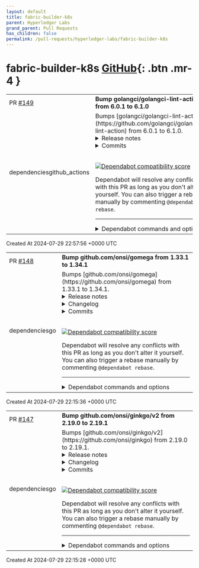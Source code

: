 ```yaml
---
layout: default
title: fabric-builder-k8s
parent: Hyperledger Labs
grand_parent: Pull Requests
has_children: false
permalink: /pull-requests/hyperledger-labs/fabric-builder-k8s
---
```


# fabric-builder-k8s <span class="fs-3 right-align">[GitHub](https://github.com/hyperledger-labs/fabric-builder-k8s){: .btn .mr-4 }</span>


<div>
    <table>
        <tr>
            <td>
                PR <a href="https://github.com/hyperledger-labs/fabric-builder-k8s/pull/149" class=".btn">#149</a>
            </td>
            <td>
                <b>
                    Bump golangci/golangci-lint-action from 6.0.1 to 6.1.0
                </b>
            </td>
        </tr>
        <tr>
            <td>
                <span class="chip">dependencies</span><span class="chip">github_actions</span>
            </td>
            <td>
                Bumps [golangci/golangci-lint-action](https://github.com/golangci/golangci-lint-action) from 6.0.1 to 6.1.0.
<details>
<summary>Release notes</summary>
<p><em>Sourced from <a href="https://github.com/golangci/golangci-lint-action/releases">golangci/golangci-lint-action's releases</a>.</em></p>
<blockquote>
<h2>v6.1.0</h2>
<!-- raw HTML omitted -->
<h2>What's Changed</h2>
<h3>Changes</h3>
<ul>
<li>feat: allow to skip golangci-lint installation by <a href="https://github.com/ldez"><code>@​ldez</code></a> in <a href="https://redirect.github.com/golangci/golangci-lint-action/pull/1079">golangci/golangci-lint-action#1079</a></li>
</ul>
<h3>Documentation</h3>
<ul>
<li>docs: add Go workspace examples by <a href="https://github.com/ldez"><code>@​ldez</code></a> in <a href="https://redirect.github.com/golangci/golangci-lint-action/pull/1064">golangci/golangci-lint-action#1064</a></li>
</ul>
<h3>Dependencies</h3>
<ul>
<li>build(deps): bump <code>@​types/node</code> from 20.12.8 to 20.12.11 by <a href="https://github.com/dependabot"><code>@​dependabot</code></a> in <a href="https://redirect.github.com/golangci/golangci-lint-action/pull/1041">golangci/golangci-lint-action#1041</a></li>
<li>build(deps-dev): bump <code>@​typescript-eslint/eslint-plugin</code> from 7.8.0 to 7.9.0 by <a href="https://github.com/dependabot"><code>@​dependabot</code></a> in <a href="https://redirect.github.com/golangci/golangci-lint-action/pull/1042">golangci/golangci-lint-action#1042</a></li>
<li>build(deps): bump <code>@​types/node</code> from 20.12.11 to 20.12.12 by <a href="https://github.com/dependabot"><code>@​dependabot</code></a> in <a href="https://redirect.github.com/golangci/golangci-lint-action/pull/1043">golangci/golangci-lint-action#1043</a></li>
<li>build(deps-dev): bump <code>@​typescript-eslint/parser</code> from 7.8.0 to 7.9.0 by <a href="https://github.com/dependabot"><code>@​dependabot</code></a> in <a href="https://redirect.github.com/golangci/golangci-lint-action/pull/1044">golangci/golangci-lint-action#1044</a></li>
<li>build(deps-dev): bump the dev-dependencies group with 2 updates by <a href="https://github.com/dependabot"><code>@​dependabot</code></a> in <a href="https://redirect.github.com/golangci/golangci-lint-action/pull/1047">golangci/golangci-lint-action#1047</a></li>
<li>build(deps): bump <code>@​types/node</code> from 20.12.12 to 20.14.0 in the dependencies group by <a href="https://github.com/dependabot"><code>@​dependabot</code></a> in <a href="https://redirect.github.com/golangci/golangci-lint-action/pull/1051">golangci/golangci-lint-action#1051</a></li>
<li>build(deps-dev): bump the dev-dependencies group across 1 directory with 3 updates by <a href="https://github.com/dependabot"><code>@​dependabot</code></a> in <a href="https://redirect.github.com/golangci/golangci-lint-action/pull/1053">golangci/golangci-lint-action#1053</a></li>
<li>build(deps-dev): bump the dev-dependencies group with 3 updates by <a href="https://github.com/dependabot"><code>@​dependabot</code></a> in <a href="https://redirect.github.com/golangci/golangci-lint-action/pull/1061">golangci/golangci-lint-action#1061</a></li>
<li>build(deps): bump <code>@​types/node</code> from 20.14.0 to 20.14.2 in the dependencies group by <a href="https://github.com/dependabot"><code>@​dependabot</code></a> in <a href="https://redirect.github.com/golangci/golangci-lint-action/pull/1062">golangci/golangci-lint-action#1062</a></li>
<li>build(deps-dev): bump the dev-dependencies group with 3 updates by <a href="https://github.com/dependabot"><code>@​dependabot</code></a> in <a href="https://redirect.github.com/golangci/golangci-lint-action/pull/1063">golangci/golangci-lint-action#1063</a></li>
<li>build(deps): bump <code>@​types/node</code> from 20.14.2 to 20.14.8 in the dependencies group by <a href="https://github.com/dependabot"><code>@​dependabot</code></a> in <a href="https://redirect.github.com/golangci/golangci-lint-action/pull/1066">golangci/golangci-lint-action#1066</a></li>
<li>build(deps-dev): bump the dev-dependencies group with 3 updates by <a href="https://github.com/dependabot"><code>@​dependabot</code></a> in <a href="https://redirect.github.com/golangci/golangci-lint-action/pull/1065">golangci/golangci-lint-action#1065</a></li>
<li>build(deps-dev): bump the dev-dependencies group with 2 updates by <a href="https://github.com/dependabot"><code>@​dependabot</code></a> in <a href="https://redirect.github.com/golangci/golangci-lint-action/pull/1067">golangci/golangci-lint-action#1067</a></li>
<li>build(deps): bump <code>@​types/node</code> from 20.14.8 to 20.14.9 in the dependencies group by <a href="https://github.com/dependabot"><code>@​dependabot</code></a> in <a href="https://redirect.github.com/golangci/golangci-lint-action/pull/1068">golangci/golangci-lint-action#1068</a></li>
<li>build(deps-dev): bump the dev-dependencies group with 4 updates by <a href="https://github.com/dependabot"><code>@​dependabot</code></a> in <a href="https://redirect.github.com/golangci/golangci-lint-action/pull/1071">golangci/golangci-lint-action#1071</a></li>
<li>build(deps): bump <code>@​types/node</code> from 20.14.9 to 20.14.10 in the dependencies group by <a href="https://github.com/dependabot"><code>@​dependabot</code></a> in <a href="https://redirect.github.com/golangci/golangci-lint-action/pull/1072">golangci/golangci-lint-action#1072</a></li>
<li>build(deps-dev): bump the dev-dependencies group with 3 updates by <a href="https://github.com/dependabot"><code>@​dependabot</code></a> in <a href="https://redirect.github.com/golangci/golangci-lint-action/pull/1073">golangci/golangci-lint-action#1073</a></li>
<li>build(deps-dev): bump the dev-dependencies group with 3 updates by <a href="https://github.com/dependabot"><code>@​dependabot</code></a> in <a href="https://redirect.github.com/golangci/golangci-lint-action/pull/1074">golangci/golangci-lint-action#1074</a></li>
<li>build(deps): bump <code>@​types/node</code> from 20.14.10 to 20.14.11 in the dependencies group by <a href="https://github.com/dependabot"><code>@​dependabot</code></a> in <a href="https://redirect.github.com/golangci/golangci-lint-action/pull/1075">golangci/golangci-lint-action#1075</a></li>
<li>build(deps-dev): bump the dev-dependencies group with 3 updates by <a href="https://github.com/dependabot"><code>@​dependabot</code></a> in <a href="https://redirect.github.com/golangci/golangci-lint-action/pull/1077">golangci/golangci-lint-action#1077</a></li>
<li>build(deps): bump <code>@​types/node</code> from 20.14.11 to 22.0.0 in the dependencies group by <a href="https://github.com/dependabot"><code>@​dependabot</code></a> in <a href="https://redirect.github.com/golangci/golangci-lint-action/pull/1078">golangci/golangci-lint-action#1078</a></li>
</ul>
<p><strong>Full Changelog</strong>: <a href="https://github.com/golangci/golangci-lint-action/compare/v6.0.1...v6.1.0">https://github.com/golangci/golangci-lint-action/compare/v6.0.1...v6.1.0</a></p>
</blockquote>
</details>
<details>
<summary>Commits</summary>
<ul>
<li><a href="https://github.com/golangci/golangci-lint-action/commit/aaa42aa0628b4ae2578232a66b541047968fac86"><code>aaa42aa</code></a> feat: allow to skip golangci-lint installation (<a href="https://redirect.github.com/golangci/golangci-lint-action/issues/1079">#1079</a>)</li>
<li><a href="https://github.com/golangci/golangci-lint-action/commit/9ec89731c3231147ae014c73448ce9a7240d661b"><code>9ec8973</code></a> build(deps): bump <code>@​types/node</code> from 20.14.11 to 22.0.0 in the dependencies gro...</li>
<li><a href="https://github.com/golangci/golangci-lint-action/commit/58838cffc6bda5bd2ec1d112b85e698357d129ab"><code>58838cf</code></a> build(deps-dev): bump the dev-dependencies group with 3 updates (<a href="https://redirect.github.com/golangci/golangci-lint-action/issues/1077">#1077</a>)</li>
<li><a href="https://github.com/golangci/golangci-lint-action/commit/9f3ba2c3a8aadb9f3c42d252c4c227a6b0d98539"><code>9f3ba2c</code></a> build(deps): bump <code>@​types/node</code> from 20.14.10 to 20.14.11 in the dependencies g...</li>
<li><a href="https://github.com/golangci/golangci-lint-action/commit/2bd7a04e9163c07aaa1d5eabf703d7380133d655"><code>2bd7a04</code></a> build(deps-dev): bump the dev-dependencies group with 3 updates (<a href="https://redirect.github.com/golangci/golangci-lint-action/issues/1074">#1074</a>)</li>
<li><a href="https://github.com/golangci/golangci-lint-action/commit/db819a10bda59ee2a8f342af52c07e329576a0f5"><code>db819a1</code></a> build(deps-dev): bump the dev-dependencies group with 3 updates (<a href="https://redirect.github.com/golangci/golangci-lint-action/issues/1073">#1073</a>)</li>
<li><a href="https://github.com/golangci/golangci-lint-action/commit/d09fb0808ae08b4310fe3140992ba2475deac1c0"><code>d09fb08</code></a> build(deps): bump <code>@​types/node</code> from 20.14.9 to 20.14.10 in the dependencies gr...</li>
<li><a href="https://github.com/golangci/golangci-lint-action/commit/605617a3e2eaed801714e186af8a440496363f8d"><code>605617a</code></a> build(deps-dev): bump the dev-dependencies group with 4 updates (<a href="https://redirect.github.com/golangci/golangci-lint-action/issues/1071">#1071</a>)</li>
<li><a href="https://github.com/golangci/golangci-lint-action/commit/66f63c74bb4cdd7d445cb7c8c18dee38449cb1c5"><code>66f63c7</code></a> chore: generate</li>
<li><a href="https://github.com/golangci/golangci-lint-action/commit/2c01d264abe04570211ba8d3c6d3aa17eced3c80"><code>2c01d26</code></a> fix: home dir on Windows</li>
<li>Additional commits viewable in <a href="https://github.com/golangci/golangci-lint-action/compare/a4f60bb28d35aeee14e6880718e0c85ff1882e64...aaa42aa0628b4ae2578232a66b541047968fac86">compare view</a></li>
</ul>
</details>
<br />


[![Dependabot compatibility score](https://dependabot-badges.githubapp.com/badges/compatibility_score?dependency-name=golangci/golangci-lint-action&package-manager=github_actions&previous-version=6.0.1&new-version=6.1.0)](https://docs.github.com/en/github/managing-security-vulnerabilities/about-dependabot-security-updates#about-compatibility-scores)

Dependabot will resolve any conflicts with this PR as long as you don't alter it yourself. You can also trigger a rebase manually by commenting `@dependabot rebase`.

[//]: # (dependabot-automerge-start)
[//]: # (dependabot-automerge-end)

---

<details>
<summary>Dependabot commands and options</summary>
<br />

You can trigger Dependabot actions by commenting on this PR:
- `@dependabot rebase` will rebase this PR
- `@dependabot recreate` will recreate this PR, overwriting any edits that have been made to it
- `@dependabot merge` will merge this PR after your CI passes on it
- `@dependabot squash and merge` will squash and merge this PR after your CI passes on it
- `@dependabot cancel merge` will cancel a previously requested merge and block automerging
- `@dependabot reopen` will reopen this PR if it is closed
- `@dependabot close` will close this PR and stop Dependabot recreating it. You can achieve the same result by closing it manually
- `@dependabot show <dependency name> ignore conditions` will show all of the ignore conditions of the specified dependency
- `@dependabot ignore this major version` will close this PR and stop Dependabot creating any more for this major version (unless you reopen the PR or upgrade to it yourself)
- `@dependabot ignore this minor version` will close this PR and stop Dependabot creating any more for this minor version (unless you reopen the PR or upgrade to it yourself)
- `@dependabot ignore this dependency` will close this PR and stop Dependabot creating any more for this dependency (unless you reopen the PR or upgrade to it yourself)


</details>
            </td>
        </tr>
    </table>
    <div class="right-align">
        Created At 2024-07-29 22:57:56 +0000 UTC
    </div>
</div>

<div>
    <table>
        <tr>
            <td>
                PR <a href="https://github.com/hyperledger-labs/fabric-builder-k8s/pull/148" class=".btn">#148</a>
            </td>
            <td>
                <b>
                    Bump github.com/onsi/gomega from 1.33.1 to 1.34.1
                </b>
            </td>
        </tr>
        <tr>
            <td>
                <span class="chip">dependencies</span><span class="chip">go</span>
            </td>
            <td>
                Bumps [github.com/onsi/gomega](https://github.com/onsi/gomega) from 1.33.1 to 1.34.1.
<details>
<summary>Release notes</summary>
<p><em>Sourced from <a href="https://github.com/onsi/gomega/releases">github.com/onsi/gomega's releases</a>.</em></p>
<blockquote>
<h2>v1.34.1</h2>
<h2>1.34.1</h2>
<h3>Maintenance</h3>
<ul>
<li>Use slices from exp/slices to keep golang 1.20 compat [5e71dcd]</li>
</ul>
<h2>v1.34.0</h2>
<h2>1.34.0</h2>
<h3>Features</h3>
<ul>
<li>Add RoundTripper method to ghttp.Server [c549e0d]</li>
</ul>
<h3>Fixes</h3>
<ul>
<li>fix incorrect handling of nil slices in HaveExactElements (fixes <a href="https://redirect.github.com/onsi/gomega/issues/771">#771</a>) [878940c]</li>
<li>issue_765 - fixed bug in Hopcroft-Karp algorithm [ebadb67]</li>
</ul>
<h3>Maintenance</h3>
<ul>
<li>bump ginkgo [8af2ece]</li>
<li>Fix typo in docs [123a071]</li>
<li>Bump github.com/onsi/ginkgo/v2 from 2.17.2 to 2.17.3 (<a href="https://redirect.github.com/onsi/gomega/issues/756">#756</a>) [0e69083]</li>
<li>Bump google.golang.org/protobuf from 1.33.0 to 1.34.1 (<a href="https://redirect.github.com/onsi/gomega/issues/755">#755</a>) [2675796]</li>
<li>Bump golang.org/x/net from 0.24.0 to 0.25.0 (<a href="https://redirect.github.com/onsi/gomega/issues/754">#754</a>) [4160c0f]</li>
<li>Bump github-pages from 230 to 231 in /docs (<a href="https://redirect.github.com/onsi/gomega/issues/748">#748</a>) [892c303]</li>
</ul>
</blockquote>
</details>
<details>
<summary>Changelog</summary>
<p><em>Sourced from <a href="https://github.com/onsi/gomega/blob/master/CHANGELOG.md">github.com/onsi/gomega's changelog</a>.</em></p>
<blockquote>
<h2>1.34.1</h2>
<h3>Maintenance</h3>
<ul>
<li>Use slices from exp/slices to keep golang 1.20 compat [5e71dcd]</li>
</ul>
<h2>1.34.0</h2>
<h3>Features</h3>
<ul>
<li>Add RoundTripper method to ghttp.Server [c549e0d]</li>
</ul>
<h3>Fixes</h3>
<ul>
<li>fix incorrect handling of nil slices in HaveExactElements (fixes <a href="https://redirect.github.com/onsi/gomega/issues/771">#771</a>) [878940c]</li>
<li>issue_765 - fixed bug in Hopcroft-Karp algorithm [ebadb67]</li>
</ul>
<h3>Maintenance</h3>
<ul>
<li>bump ginkgo [8af2ece]</li>
<li>Fix typo in docs [123a071]</li>
<li>Bump github.com/onsi/ginkgo/v2 from 2.17.2 to 2.17.3 (<a href="https://redirect.github.com/onsi/gomega/issues/756">#756</a>) [0e69083]</li>
<li>Bump google.golang.org/protobuf from 1.33.0 to 1.34.1 (<a href="https://redirect.github.com/onsi/gomega/issues/755">#755</a>) [2675796]</li>
<li>Bump golang.org/x/net from 0.24.0 to 0.25.0 (<a href="https://redirect.github.com/onsi/gomega/issues/754">#754</a>) [4160c0f]</li>
<li>Bump github-pages from 230 to 231 in /docs (<a href="https://redirect.github.com/onsi/gomega/issues/748">#748</a>) [892c303]</li>
</ul>
</blockquote>
</details>
<details>
<summary>Commits</summary>
<ul>
<li><a href="https://github.com/onsi/gomega/commit/fa057b845528c9336265d6df77e21d827f268c7d"><code>fa057b8</code></a> v1.34.1</li>
<li><a href="https://github.com/onsi/gomega/commit/5e71dcd56a0fbef9afebe5922242772b83bf31a7"><code>5e71dcd</code></a> Use slices from exp/slices to keep golang 1.20 compat</li>
<li><a href="https://github.com/onsi/gomega/commit/32e5498ab3b29bca44b5178a21073187bb0ae8db"><code>32e5498</code></a> v1.34.0</li>
<li><a href="https://github.com/onsi/gomega/commit/cb3fa6a593fc3bd7693dcb1855ea4643875596e1"><code>cb3fa6a</code></a> run go mod tidy and wonder why go get doesnt just run it for me in the first ...</li>
<li><a href="https://github.com/onsi/gomega/commit/8af2ece8247f1be7b3595a0af472752c12215c58"><code>8af2ece</code></a> bump ginkgo</li>
<li><a href="https://github.com/onsi/gomega/commit/878940cf2a236aea525f81e80a147d2be6cc38e3"><code>878940c</code></a> fix incorrect handling of nil slices in HaveExactElements (fixes <a href="https://redirect.github.com/onsi/gomega/issues/771">#771</a>)</li>
<li><a href="https://github.com/onsi/gomega/commit/f5bec80718b411ff0d1a07306b8a6b1cf2a00b89"><code>f5bec80</code></a> clean up bipartitegraph tests</li>
<li><a href="https://github.com/onsi/gomega/commit/ebadb6778a63ea433c408cae730d96c23e896217"><code>ebadb67</code></a> issue_765 - fixed bug in Hopcroft-Karp algorithm</li>
<li><a href="https://github.com/onsi/gomega/commit/123a07101709b7dd894807a99a747c62c6e68b75"><code>123a071</code></a> Fix typo in docs</li>
<li><a href="https://github.com/onsi/gomega/commit/c549e0d8f3c75dc469b2ef55ad6ddd59d5e351af"><code>c549e0d</code></a> Add RoundTripper method to ghttp.Server</li>
<li>Additional commits viewable in <a href="https://github.com/onsi/gomega/compare/v1.33.1...v1.34.1">compare view</a></li>
</ul>
</details>
<br />


[![Dependabot compatibility score](https://dependabot-badges.githubapp.com/badges/compatibility_score?dependency-name=github.com/onsi/gomega&package-manager=go_modules&previous-version=1.33.1&new-version=1.34.1)](https://docs.github.com/en/github/managing-security-vulnerabilities/about-dependabot-security-updates#about-compatibility-scores)

Dependabot will resolve any conflicts with this PR as long as you don't alter it yourself. You can also trigger a rebase manually by commenting `@dependabot rebase`.

[//]: # (dependabot-automerge-start)
[//]: # (dependabot-automerge-end)

---

<details>
<summary>Dependabot commands and options</summary>
<br />

You can trigger Dependabot actions by commenting on this PR:
- `@dependabot rebase` will rebase this PR
- `@dependabot recreate` will recreate this PR, overwriting any edits that have been made to it
- `@dependabot merge` will merge this PR after your CI passes on it
- `@dependabot squash and merge` will squash and merge this PR after your CI passes on it
- `@dependabot cancel merge` will cancel a previously requested merge and block automerging
- `@dependabot reopen` will reopen this PR if it is closed
- `@dependabot close` will close this PR and stop Dependabot recreating it. You can achieve the same result by closing it manually
- `@dependabot show <dependency name> ignore conditions` will show all of the ignore conditions of the specified dependency
- `@dependabot ignore this major version` will close this PR and stop Dependabot creating any more for this major version (unless you reopen the PR or upgrade to it yourself)
- `@dependabot ignore this minor version` will close this PR and stop Dependabot creating any more for this minor version (unless you reopen the PR or upgrade to it yourself)
- `@dependabot ignore this dependency` will close this PR and stop Dependabot creating any more for this dependency (unless you reopen the PR or upgrade to it yourself)


</details>
            </td>
        </tr>
    </table>
    <div class="right-align">
        Created At 2024-07-29 22:15:36 +0000 UTC
    </div>
</div>

<div>
    <table>
        <tr>
            <td>
                PR <a href="https://github.com/hyperledger-labs/fabric-builder-k8s/pull/147" class=".btn">#147</a>
            </td>
            <td>
                <b>
                    Bump github.com/onsi/ginkgo/v2 from 2.19.0 to 2.19.1
                </b>
            </td>
        </tr>
        <tr>
            <td>
                <span class="chip">dependencies</span><span class="chip">go</span>
            </td>
            <td>
                Bumps [github.com/onsi/ginkgo/v2](https://github.com/onsi/ginkgo) from 2.19.0 to 2.19.1.
<details>
<summary>Release notes</summary>
<p><em>Sourced from <a href="https://github.com/onsi/ginkgo/releases">github.com/onsi/ginkgo/v2's releases</a>.</em></p>
<blockquote>
<h2>v2.19.1</h2>
<h2>2.19.1</h2>
<h3>Fixes</h3>
<ul>
<li>update supported platforms for race conditions [63c8c30]</li>
<li>[build] Allow custom name for binaries. [ff41e27]</li>
</ul>
<h3>Maintenance</h3>
<ul>
<li>bump gomega [76f4e0c]</li>
<li>Bump rexml from 3.2.6 to 3.2.8 in /docs (<a href="https://redirect.github.com/onsi/ginkgo/issues/1417">#1417</a>) [b69c00d]</li>
<li>Bump golang.org/x/sys from 0.20.0 to 0.21.0 (<a href="https://redirect.github.com/onsi/ginkgo/issues/1425">#1425</a>) [f097741]</li>
</ul>
</blockquote>
</details>
<details>
<summary>Changelog</summary>
<p><em>Sourced from <a href="https://github.com/onsi/ginkgo/blob/master/CHANGELOG.md">github.com/onsi/ginkgo/v2's changelog</a>.</em></p>
<blockquote>
<h2>2.19.1</h2>
<h3>Fixes</h3>
<ul>
<li>update supported platforms for race conditions [63c8c30]</li>
<li>[build] Allow custom name for binaries. [ff41e27]</li>
</ul>
<h3>Maintenance</h3>
<ul>
<li>bump gomega [76f4e0c]</li>
<li>Bump rexml from 3.2.6 to 3.2.8 in /docs (<a href="https://redirect.github.com/onsi/ginkgo/issues/1417">#1417</a>) [b69c00d]</li>
<li>Bump golang.org/x/sys from 0.20.0 to 0.21.0 (<a href="https://redirect.github.com/onsi/ginkgo/issues/1425">#1425</a>) [f097741]</li>
</ul>
</blockquote>
</details>
<details>
<summary>Commits</summary>
<ul>
<li><a href="https://github.com/onsi/ginkgo/commit/224be5bf5590e4159b19e750f013cb77d68f2609"><code>224be5b</code></a> v2.19.1</li>
<li><a href="https://github.com/onsi/ginkgo/commit/76f4e0c7a23a0b727cb891f8bbeeacdfc546df77"><code>76f4e0c</code></a> bump gomega</li>
<li><a href="https://github.com/onsi/ginkgo/commit/63c8c309603c777514d203eb8fea190d79949d94"><code>63c8c30</code></a> update supported platforms for race conditions</li>
<li><a href="https://github.com/onsi/ginkgo/commit/b69c00d4ce8b2d0bb408b8cf6dc3317e6a9deeb1"><code>b69c00d</code></a> Bump rexml from 3.2.6 to 3.2.8 in /docs (<a href="https://redirect.github.com/onsi/ginkgo/issues/1417">#1417</a>)</li>
<li><a href="https://github.com/onsi/ginkgo/commit/2e7a930655d6d7ac3a3445d50c0a7d7cc0dddf9a"><code>2e7a930</code></a> --- (<a href="https://redirect.github.com/onsi/ginkgo/issues/1418">#1418</a>)</li>
<li><a href="https://github.com/onsi/ginkgo/commit/f09774112b383b2cda8f470c8301f066ae9add83"><code>f097741</code></a> Bump golang.org/x/sys from 0.20.0 to 0.21.0 (<a href="https://redirect.github.com/onsi/ginkgo/issues/1425">#1425</a>)</li>
<li><a href="https://github.com/onsi/ginkgo/commit/628dbb9415becabe8c58ca09f4ba9767e8369a1e"><code>628dbb9</code></a> fix: issue-1427</li>
<li><a href="https://github.com/onsi/ginkgo/commit/ff41e27cde41de31abf27e4e80dffc6bde12a2da"><code>ff41e27</code></a> [build] Allow custom name for binaries.</li>
<li>See full diff in <a href="https://github.com/onsi/ginkgo/compare/v2.19.0...v2.19.1">compare view</a></li>
</ul>
</details>
<br />


[![Dependabot compatibility score](https://dependabot-badges.githubapp.com/badges/compatibility_score?dependency-name=github.com/onsi/ginkgo/v2&package-manager=go_modules&previous-version=2.19.0&new-version=2.19.1)](https://docs.github.com/en/github/managing-security-vulnerabilities/about-dependabot-security-updates#about-compatibility-scores)

Dependabot will resolve any conflicts with this PR as long as you don't alter it yourself. You can also trigger a rebase manually by commenting `@dependabot rebase`.

[//]: # (dependabot-automerge-start)
[//]: # (dependabot-automerge-end)

---

<details>
<summary>Dependabot commands and options</summary>
<br />

You can trigger Dependabot actions by commenting on this PR:
- `@dependabot rebase` will rebase this PR
- `@dependabot recreate` will recreate this PR, overwriting any edits that have been made to it
- `@dependabot merge` will merge this PR after your CI passes on it
- `@dependabot squash and merge` will squash and merge this PR after your CI passes on it
- `@dependabot cancel merge` will cancel a previously requested merge and block automerging
- `@dependabot reopen` will reopen this PR if it is closed
- `@dependabot close` will close this PR and stop Dependabot recreating it. You can achieve the same result by closing it manually
- `@dependabot show <dependency name> ignore conditions` will show all of the ignore conditions of the specified dependency
- `@dependabot ignore this major version` will close this PR and stop Dependabot creating any more for this major version (unless you reopen the PR or upgrade to it yourself)
- `@dependabot ignore this minor version` will close this PR and stop Dependabot creating any more for this minor version (unless you reopen the PR or upgrade to it yourself)
- `@dependabot ignore this dependency` will close this PR and stop Dependabot creating any more for this dependency (unless you reopen the PR or upgrade to it yourself)


</details>
            </td>
        </tr>
    </table>
    <div class="right-align">
        Created At 2024-07-29 22:15:28 +0000 UTC
    </div>
</div>

